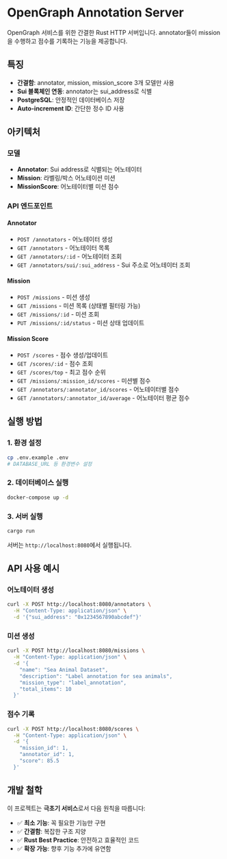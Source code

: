 # OpenGraph Annotation Server

OpenGraph 서비스를 위한 간결한 Rust HTTP 서버입니다. annotator들이 mission을 수행하고 점수를 기록하는 기능을 제공합니다.

## 특징

- **간결함**: annotator, mission, mission_score 3개 모델만 사용
- **Sui 블록체인 연동**: annotator는 sui_address로 식별
- **PostgreSQL**: 안정적인 데이터베이스 저장
- **Auto-increment ID**: 간단한 정수 ID 사용

## 아키텍처

### 모델
- **Annotator**: Sui address로 식별되는 어노테이터
- **Mission**: 라벨링/박스 어노테이션 미션 
- **MissionScore**: 어노테이터별 미션 점수

### API 엔드포인트

#### Annotator
- `POST /annotators` - 어노테이터 생성
- `GET /annotators` - 어노테이터 목록
- `GET /annotators/:id` - 어노테이터 조회
- `GET /annotators/sui/:sui_address` - Sui 주소로 어노테이터 조회

#### Mission  
- `POST /missions` - 미션 생성
- `GET /missions` - 미션 목록 (상태별 필터링 가능)
- `GET /missions/:id` - 미션 조회
- `PUT /missions/:id/status` - 미션 상태 업데이트

#### Mission Score
- `POST /scores` - 점수 생성/업데이트
- `GET /scores/:id` - 점수 조회  
- `GET /scores/top` - 최고 점수 순위
- `GET /missions/:mission_id/scores` - 미션별 점수
- `GET /annotators/:annotator_id/scores` - 어노테이터별 점수
- `GET /annotators/:annotator_id/average` - 어노테이터 평균 점수

## 실행 방법

### 1. 환경 설정
```bash
cp .env.example .env
# DATABASE_URL 등 환경변수 설정
```

### 2. 데이터베이스 실행
```bash
docker-compose up -d
```

### 3. 서버 실행
```bash
cargo run
```

서버는 `http://localhost:8080`에서 실행됩니다.

## API 사용 예시

### 어노테이터 생성
```bash
curl -X POST http://localhost:8080/annotators \
  -H "Content-Type: application/json" \
  -d '{"sui_address": "0x1234567890abcdef"}'
```

### 미션 생성
```bash
curl -X POST http://localhost:8080/missions \
  -H "Content-Type: application/json" \
  -d '{
    "name": "Sea Animal Dataset",
    "description": "Label annotation for sea animals",
    "mission_type": "label_annotation", 
    "total_items": 10
  }'
```

### 점수 기록
```bash
curl -X POST http://localhost:8080/scores \
  -H "Content-Type: application/json" \
  -d '{
    "mission_id": 1,
    "annotator_id": 1,
    "score": 85.5
  }'
```

## 개발 철학

이 프로젝트는 **극초기 서비스**로서 다음 원칙을 따릅니다:

- ✅ **최소 기능**: 꼭 필요한 기능만 구현
- ✅ **간결함**: 복잡한 구조 지양  
- ✅ **Rust Best Practice**: 안전하고 효율적인 코드
- ✅ **확장 가능**: 향후 기능 추가에 유연함 